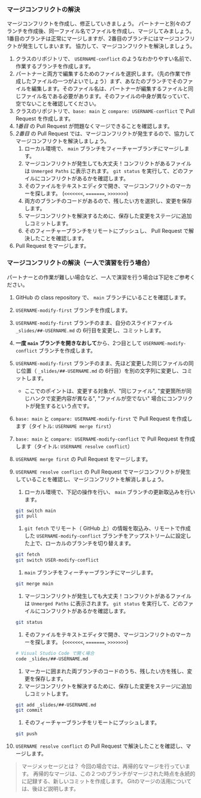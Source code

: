### マージコンフリクトの解決

マージコンフリクトを作成し、修正していきましょう。 パートナーと別々のブランチを作成後、同一ファイル名でファイルを作成し、マージしてみましょう。 1番目のブランチは正常にマージしますが、2番目のブランチにはマージコンフリクトが発生してしまいます。 協力して、マージコンフリクトを解決しましょう。

1. クラスのリポジトリで、 `USERNAME-conflict` のようなわかりやすい名前で、作業するブランチを作成します。
1. パートナーと両方で編集するためのファイルを選択します。（先の作業で作成したファイルの一つがよいでしょう）まず、あなたのブランチでそのファイルを編集します。そのファイル名は、パートナーが編集するファイルと同じファイル名である必要があります。そのファイルの中身が異なっていて、空でないことを確認してください。
1. クラスのリポジトリで、`base: main` と `compare: USERNAME-conflict` で Pull Request を作成します。
1. *1番目* の Pull Request が問題なくマージできることを確認します。
1. *2番目* の Pull Request では、マージコンフリクトが発生するので、協力してマージコンフリクトを解決しましょう。
    1. ローカル環境で、 `main` ブランチをフィーチャーブランチにマージします。
    1. マージコンフリクトが発生しても大丈夫！コンフリクトがあるファイルは `Unmerged Paths` に表示されます。 `git status` を実行して、どのファイルにコンフリクトがあるかを確認します。
    1. そのファイルをテキストエディタで開き、マージコンフリクトのマーカーを探します。 (`<<<<<<<`, `=======`, `>>>>>>>`)
    1. 両方のブランチのコードがあるので、残したい方を選択し、変更を保存します。
    1. マージコンフリクトを解決するために、保存した変更をステージに追加しコミットします。
    1. そのフィーチャーブランチをリモートにプッシュし、 Pull Request で解決したことを確認します。
1. Pull Request をマージします。

### マージコンフリクトの解決（一人で演習を行う場合）

パートナーとの作業が難しい場合など、一人で演習を行う場合は下記をご参考ください。

1. GitHub の class repository で、 `main` ブランチにいることを確認します。
1. `USERNAME-modify-first` ブランチを作成します。
1. `USERNAME-modify-first` ブランチのまま、自分のスライドファイル `_slides/##-USERNAME.md` の 6行目を変更し、コミットします。
1. **一度 `main` ブランチを開きなおして**から、2つ目として `USERNAME-modify-conflict` ブランチを作成します。
1. `USERNAME-modify-first` ブランチのまま、先ほど変更した同じファイルの同じ位置（ `_slides/##-USERNAME.md` の 6行目）を別の文字列に変更し、コミットします。
   - ここでのポイントは、変更する対象が、"同じファイル", "変更箇所が同じハンクで変更内容が異なる", "ファイルが空でない" 場合にコンフリクトが発生するという点です。
1. `base: main` と `compare: USERNAME-modify-first` で Pull Request を作成します（タイトル: `USERNAME merge first`）
1. `base: main` と `compare: USERNAME-modify-conflict` で Pull Request を作成します（タイトル: `USERNAME resolve conflict`）
1. `USERNAME merge first` の Pull Request をマージします。
1. `USERNAME resolve conflict` の Pull Request でマージコンフリクトが発生していることを確認し、マージコンフリクトを解消しましょう。
   1. ローカル環境で、下記の操作を行い、 `main` ブランチの更新取込みを行います。

   ```sh
   git switch main
   git pull
   ```

   1. `git fetch` でリモート（ GitHub 上）の情報を取込み、リモートで作成した `USERNAME-modify-conflict` ブランチをアップストリームに設定した上で、ローカルのブランチを切り替えます。

   ```sh
   git fetch
   git switch USER-modify-conflict
   ```

   1. `main` ブランチをフィーチャーブランチにマージします。

   ```sh
   git merge main
   ```

   1. マージコンフリクトが発生しても大丈夫！コンフリクトがあるファイルは `Unmerged Paths` に表示されます。 `git status` を実行して、どのファイルにコンフリクトがあるかを確認します。

   ```sh
   git status
   ```

   1. そのファイルをテキストエディタで開き、マージコンフリクトのマーカーを探します。 (`<<<<<<<`, `=======`, `>>>>>>>`)

   ```sh
   # Visual Studio Code で開く場合
   code _slides/##-USERNAME.md
   ```

   1. マーカーに囲まれた両ブランチのコードのうち、残したい方を残し、変更を保存します。
   1. マージコンフリクトを解決するために、保存した変更をステージに追加しコミットします。

   ```sh
   git add _slides/##-USERNAME.md
   git commit
   ```

   1. そのフィーチャーブランチをリモートにプッシュします。

   ```sh
   git push
   ```

1. `USERNAME resolve conflict` の Pull Request で解決したことを確認し、マージします。

> マージメッセージとは？ 今回の場合では、再帰的なマージを行っています。 再帰的なマージは、この２つのブランチがマージされた時点を永続的に記録する、新しいコミットを作成します。 Gitのマージの活用については、後ほど説明します。
